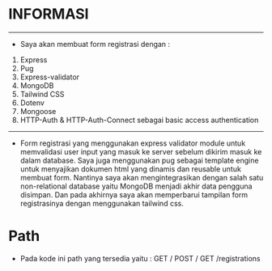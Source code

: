 # INFORMASI
----------------
- Saya akan membuat form registrasi dengan :
1. Express
2. Pug
3. Express-validator
4. MongoDB
5. Tailwind CSS
6. Dotenv
7. Mongoose
8. HTTP-Auth & HTTP-Auth-Connect sebagai basic access authentication
----------------
- Form registrasi yang menggunakan express validator module untuk memvalidasi user input yang masuk ke server sebelum dikirim masuk ke dalam database. Saya juga menggunakan pug sebagai template engine untuk menyajikan dokumen html yang dinamis dan reusable untuk membuat form. Nantinya saya akan mengintegrasikan dengan salah satu non-relational database yaitu MongoDB menjadi akhir data pengguna disimpan. Dan pada akhirnya saya akan memperbarui tampilan form registrasinya dengan menggunakan tailwind css.

# Path
- Pada kode ini path yang tersedia yaitu :
GET /
POST /
GET /registrations
